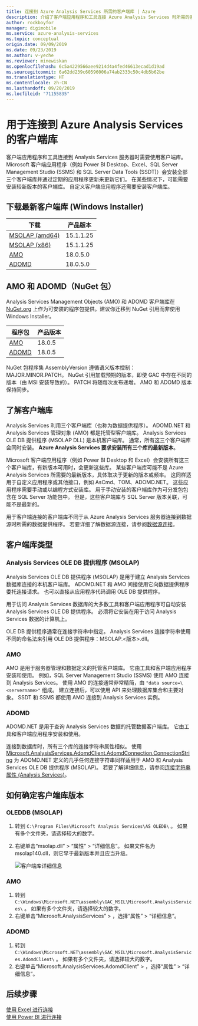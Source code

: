 ```yaml
---
title: 连接到 Azure Analysis Services 所需的客户端库 | Azure
description: 介绍了客户端应用程序和工具连接 Azure Analysis Services 时所需的客户端库
author: rockboyfor
manager: digimobile
ms.service: azure-analysis-services
ms.topic: conceptual
origin.date: 09/09/2019
ms.date: 09/23/2019
ms.author: v-yeche
ms.reviewer: minewiskan
ms.openlocfilehash: 6c5a4229566aee9214d4a4fed46613ecad1d19ad
ms.sourcegitcommit: 6a62dd239c60596006a74ab2333c50c4db5b62be
ms.translationtype: HT
ms.contentlocale: zh-CN
ms.lasthandoff: 09/20/2019
ms.locfileid: "71155835"
---
```

# <a name="client-libraries-for-connecting-to-azure-analysis-services"></a>用于连接到 Azure Analysis Services 的客户端库

客户端应用程序和工具连接到 Analysis Services 服务器时需要使用客户端库。 Microsoft 客户端应用程序（例如 Power BI Desktop、Excel、SQL Server Management Studio (SSMS) 和 SQL Server Data Tools (SSDT)）会安装全部三个客户端库并通过定期的应用程序更新来更新它们。 在某些情况下，可能需要安装较新版本的客户端库。 自定义客户端应用程序还需要安装客户端库。

## <a name="download-the-latest-client-libraries-windows-installer"></a>下载最新客户端库 (Windows Installer)  

|下载  |产品版本  | 
|---------|---------|
|[MSOLAP (amd64)](https://go.microsoft.com/fwlink/?linkid=829576)    |    15.1.1.25    |
|[MSOLAP (x86)](https://go.microsoft.com/fwlink/?linkid=829575)     |     15.1.1.25       |
|[AMO](https://go.microsoft.com/fwlink/?linkid=829578)     |   18.0.5.0    |
|[ADOMD](https://go.microsoft.com/fwlink/?linkid=829577)     |    18.0.5.0     |

## <a name="amo-and-adomd-nuget-packages"></a>AMO 和 ADOMD（NuGet 包）

Analysis Services Management Objects (AMO) 和 ADOMD 客户端库在 [NuGet.org](https://www.nuget.org/) 上作为可安装的程序包提供。建议你迁移到 NuGet 引用而非使用 Windows Installer。 

|程序包  | 产品版本  | 
|---------|---------|
|[AMO](https://www.nuget.org/packages/Microsoft.AnalysisServices.retail.amd64/)    |    18.0.5     |
|[ADOMD](https://www.nuget.org/packages/Microsoft.AnalysisServices.AdomdClient.retail.amd64/)     |   18.0.5      |

NuGet 包程序集 AssemblyVersion 遵循语义版本控制：MAJOR.MINOR.PATCH。 NuGet 引用加载预期的版本，即使 GAC 中存在不同的版本（由 MSI 安装导致的）。 PATCH 将随每次发布递增。 AMO 和 ADOMD 版本保持同步。

## <a name="understanding-client-libraries"></a>了解客户端库

Analysis Services 利用三个客户端库（也称为数据提供程序）。 ADOMD.NET 和 Analysis Services 管理对象 (AMO) 都是托管型客户端库。 Analysis Services OLE DB 提供程序 (MSOLAP DLL) 是本机客户端库。 通常，所有这三个客户端库会同时安装。 **Azure Analysis Services 要求安装所有三个库的最新版本**。 

Microsoft 客户端应用程序（例如 Power BI Desktop 和 Excel）会安装所有这三个客户端库，有新版本可用时，会更新这些库。 某些客户端库可能不是 Azure Analysis Services 所需要的最新版本，具体取决于更新的版本或频率。 这同样适用于自定义应用程序或其他接口，例如 AsCmd、TOM、ADOMD.NET。 这些应用程序需要手动或以编程方式安装库。 用于手动安装的客户端库作为可分发包包含在 SQL Server 功能包中。 但是，这些客户端库与 SQL Server 版本关联，可能不是最新的。  

用于客户端连接的客户端库不同于从 Azure Analysis Services 服务器连接到数据源时所需的数据提供程序。 若要详细了解数据源连接，请参阅[数据源连接](analysis-services-datasource.md)。

## <a name="client-library-types"></a>客户端库类型

### <a name="analysis-services-ole-db-provider-msolap"></a>Analysis Services OLE DB 提供程序 (MSOLAP) 

Analysis Services OLE DB 提供程序 (MSOLAP) 是用于建立 Analysis Services 数据库连接的本机客户端库。 ADOMD.NET 和 AMO 间接使用它向数据提供程序委托连接请求。 也可以直接从应用程序代码调用 OLE DB 提供程序。  

用于访问 Analysis Services 数据库的大多数工具和客户端应用程序可自动安装 Analysis Services OLE DB 提供程序。 必须将它安装在用于访问 Analysis Services 数据的计算机上。  

OLE DB 提供程序通常在连接字符串中指定。 Analysis Services 连接字符串使用不同的命名法来引用 OLE DB 提供程序：MSOLAP.\<版本>.dll。

### <a name="amo"></a>AMO  

AMO 是用于服务器管理和数据定义的托管客户端库。 它由工具和客户端应用程序安装和使用。 例如，SQL Server Management Studio (SSMS) 使用 AMO 连接到 Analysis Services。 使用 AMO 的连接通常非常精简，由 `"data source=\<servername>"` 组成。 建立连接后，可以使用 API 来处理数据库集合和主要对象。 SSDT 和 SSMS 都使用 AMO 连接到 Analysis Services 实例。  

### <a name="adomd"></a>ADOMD

ADOMD.NET 是用于查询 Analysis Services 数据的托管数据客户端库。 它由工具和客户端应用程序安装和使用。 

连接到数据库时，所有三个库的连接字符串属性相似。 使用 [Microsoft.AnalysisServices.AdomdClient.AdomdConnection.ConnectionString](https://docs.microsoft.com/dotnet/api/microsoft.analysisservices.adomdclient.adomdconnection.connectionstring#Microsoft_AnalysisServices_AdomdClient_AdomdConnection_ConnectionString) 为 ADOMD.NET 定义的几乎任何连接字符串同样适用于 AMO 和 Analysis Services OLE DB 提供程序 (MSOLAP)。 若要了解详细信息，请参阅[连接字符串属性 &#40;Analysis Services&#41;](https://docs.microsoft.com/analysis-services/instances/connection-string-properties-analysis-services)。  

<a name="bkmk_LibUpdate"></a>
## <a name="how-to-determine-client-library-version"></a>如何确定客户端库版本   

### <a name="oleddb-msolap"></a>OLEDDB (MSOLAP)  

1. 转到  `C:\Program Files\Microsoft Analysis Services\AS OLEDB\` 。 如果有多个文件夹，请选择较大的数字。

2. 右键单击“msolap.dll” > “属性” > “详细信息”。    如果文件名为 msolap140.dll，则它早于最新版本并且应当升级。

    ![客户端库详细信息](media/analysis-services-data-providers/aas-msolap-details.png)

### <a name="amo"></a>AMO

1. 转到  `C:\Windows\Microsoft.NET\assembly\GAC_MSIL\Microsoft.AnalysisServices\` 。 如果有多个文件夹，请选择较大的数字。
2. 右键单击“Microsoft.AnalysisServices” > ，选择“属性” > “详细信息”。     

### <a name="adomd"></a>ADOMD

1. 转到  `C:\Windows\Microsoft.NET\assembly\GAC_MSIL\Microsoft.AnalysisServices.AdomdClient\` 。 如果有多个文件夹，请选择较大的数字。
2. 右键单击“Microsoft.AnalysisServices.AdomdClient” > ，选择“属性” > “详细信息”。     

## <a name="next-steps"></a>后续步骤
[使用 Excel 进行连接](analysis-services-connect-excel.md)    
[使用 Power BI 进行连接](analysis-services-connect-pbi.md)

<!--Update_Description: update meta properties, wording update -->
